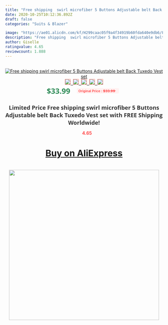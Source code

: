 ```yaml
---
title: "Free shipping  swirl microfiber 5 Buttons Adjustable belt Back Tuxedo Vest set"
date: 2020-10-25T10:12:36.892Z
draft: false
categories: "Suits & Blazer"

image: "https://ae01.alicdn.com/kf/H299caac05f9a4f34919b60fda640e9db6/Free-shipping-swirl-microfiber-5-Buttons-Adjustable-belt-Back-Tuxedo-Vest-set.jpg"
description: "Free shipping  swirl microfiber 5 Buttons Adjustable belt Back Tuxedo Vest set"
author: Giselle
ratingvalue: 4.65
reviewcount: 1.888
---
```

<br>
<div style="text-align: center;">
<a href="https://s.click.aliexpress.com/e/_AAelFX" target="_blank" rel="nofollow noopener noreferrer"><img alt="Free shipping  swirl microfiber 5 Buttons Adjustable belt Back Tuxedo Vest set" class="magnifier-image" src="https://ae01.alicdn.com/kf/H299caac05f9a4f34919b60fda640e9db6/Free-shipping-swirl-microfiber-5-Buttons-Adjustable-belt-Back-Tuxedo-Vest-set.jpg_640x640.jpg">
<br>
<img style="border:1px solid salmon" src="https://ae01.alicdn.com/kf/H299caac05f9a4f34919b60fda640e9db6/Free-shipping-swirl-microfiber-5-Buttons-Adjustable-belt-Back-Tuxedo-Vest-set.jpg_120x120.jpg">&nbsp;&nbsp;<img style="border:1px solid salmon" src="_120x120.jpg">&nbsp;&nbsp;<img style="border:1px solid salmon" src="_120x120.jpg">&nbsp;&nbsp;<img style="border:1px solid salmon" src="_120x120.jpg">&nbsp;&nbsp;<img style="border:1px solid salmon" src="_120x120.jpg"></a></div><br0>
<div style="text-align: center;"><span style="background-color: white; border: 0px; box-sizing: border-box; color: seagreen; display: inline-block; font-family: &quot;open sans&quot; , &quot;arial&quot; , &quot;helvetica&quot; , sans-serif , &quot;heiti&quot;; font-size: 24px; font-stretch: inherit; font-weight: 700; line-height: inherit; margin: 0px 10px 0px 0px; padding: 0px; vertical-align: middle;">$33.99 </span>
<span style="background: rgb(255 , 241 , 241); border-radius: 3px; border: 0px; box-sizing: border-box; color: #ff4747; display: inline-block; font-family: inherit; font-size: 12px; font-stretch: inherit; font-style: inherit; font-variant: inherit; font-weight: 600; line-height: inherit; margin: 0px; padding: 2px 5px; transform: scale(0.9); vertical-align: middle;">Original Price : <b style="text-decoration: line-through;">$33.99 </b> &nbsp;&nbsp;</span></div>
<h1 style="color: #333333; display: inline-block; font-family: &quot;open sans&quot; , &quot;arial&quot; , &quot;helvetica&quot; , sans-serif , &quot;heiti&quot;; font-size: 18px; font-stretch: inherit; font-weight: 700; text-align: center;">Limited Price Free shipping  swirl microfiber 5 Buttons Adjustable belt Back Tuxedo Vest set with FREE Shipping Worldwide!</h1>
<div style="color: #ff4747; text-align: center;">
<img src="https://4.bp.blogspot.com/-M0ZcTcb-5uY/XleCXlxnR4I/AAAAAAAAAEc/OrjgMkXV1oMQFaCRZj5HQwOCBcu3w1FegCPcBGAYYCw/s1600/star.png" style="height: 15px;">&nbsp;<b>4.65</b></div>
<div class="button_cont" align="center"><a class="buynow_a" href="https://s.click.aliexpress.com/e/_AAelFX" target="_blank" rel="nofollow noopener noreferrer"><H1>Buy on AliExpress</H1></a></div><br>
<div class="separator" style="clear: both; text-align: center;">
<img src="https://lh3.googleusercontent.com/-pTy5HemUv9M/XlePHvY0dAI/AAAAAAAAAE4/0nX5iRUoIWY8eMW9Dpxeirr157OZliDIgCLcBGAsYHQ/s1600/badge.gif" width="480">
</div>
